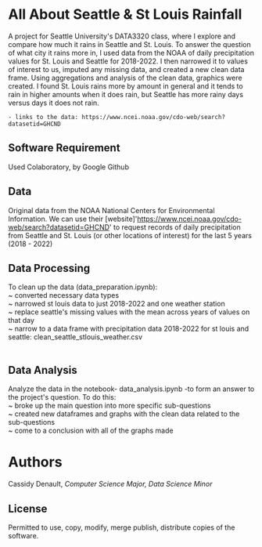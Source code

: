 # All About Seattle & St Louis Rainfall
A project for Seattle University's DATA3320 class, where I explore and compare how much it rains in Seattle and St. Louis. To answer the question of what city it rains more in, I used data from the NOAA of daily precipitation values for St. Louis and Seattle for 2018-2022. I then narrowed it to values of interest to us, imputed any missing data, and created a new clean data frame. Using aggregations and analysis of the clean data, graphics were created. I found St. Louis rains more by amount in general and it tends to rain in higher amounts when it does rain, but Seattle has more rainy days versus days it does not rain. 
  
  
    - links to the data: https://www.ncei.noaa.gov/cdo-web/search?datasetid=GHCND
    
## Software Requirement
  Used Colaboratory, by Google
  Github
  
## Data
  Original data from the NOAA National Centers for Environmental Information.
  We can use their [website]'https://www.ncei.noaa.gov/cdo-web/search?datasetid=GHCND' to request records of daily precipitation from Seattle and St. Louis (or other locations of interest) for the last 5 years (2018 - 2022)

## Data Processing 
   To clean up the data (data_preparation.ipynb): <br>
      ~ converted necessary data types <br>
      ~ narrowed st louis data to just 2018-2022 and one weather station <br>
      ~ replace seattle's missing values with the mean across years of values on that day <br>
      ~ narrow to a data frame with precipitation data 2018-2022 for st louis and seattle: clean_seattle_stlouis_weather.csv <br> <br>

## Data Analysis
   Analyze the data in the notebook- data_analysis.ipynb -to form an answer to the project's question. To do this: <br>
      ~ broke up the main question into more specific sub-questions <br>
      ~ created new dataframes and graphs with the clean data related to the sub-questions <br>
      ~ come to a conclusion with all of the graphs made <br>
    
# Authors
  Cassidy Denault, _Computer Science Major, Data Science Minor_
    
## License 
   Permitted to use, copy, modify, merge publish, distribute copies of the software.


